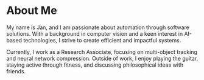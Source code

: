 # About Me
My name is Jan, and I am passionate about automation through software solutions. With a background in computer vision and a keen interest in AI-based technologies, I strive to create efficient and impactful systems.

Currently, I work as a Research Associate, focusing on multi-object tracking and neural network compression. Outside of work, I enjoy playing the guitar, staying active through fitness, and discussing philosophical ideas with friends.
